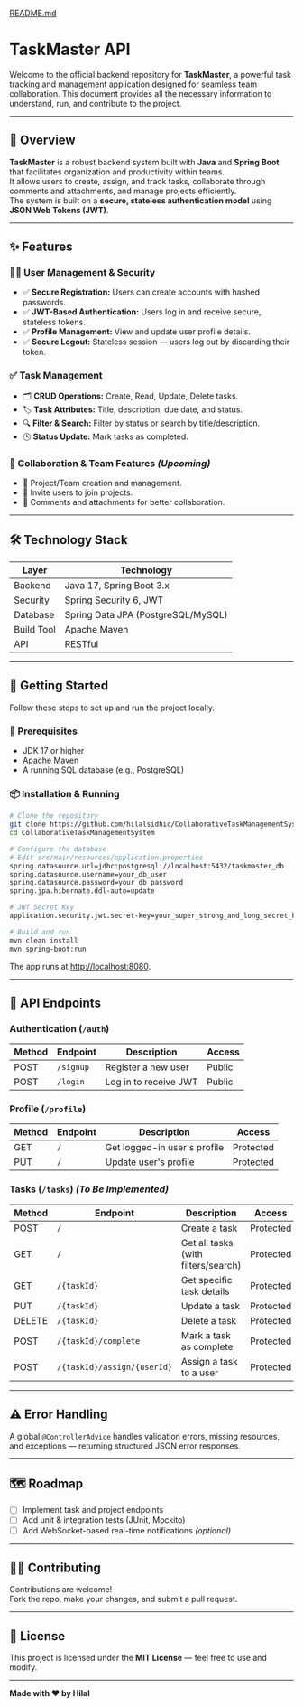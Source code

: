 [README.md](https://github.com/user-attachments/files/22920731/README.md)
# TaskMaster API

Welcome to the official backend repository for **TaskMaster**, a powerful task tracking and management application designed for seamless team collaboration. This document provides all the necessary information to understand, run, and contribute to the project.

---

## 🧭 Overview

**TaskMaster** is a robust backend system built with **Java** and **Spring Boot** that facilitates organization and productivity within teams.  
It allows users to create, assign, and track tasks, collaborate through comments and attachments, and manage projects efficiently.  
The system is built on a **secure, stateless authentication model** using **JSON Web Tokens (JWT)**.

---

## ✨ Features

### 🧍‍♂️ User Management & Security
- ✅ **Secure Registration:** Users can create accounts with hashed passwords.  
- ✅ **JWT-Based Authentication:** Users log in and receive secure, stateless tokens.  
- ✅ **Profile Management:** View and update user profile details.  
- ✅ **Secure Logout:** Stateless session — users log out by discarding their token.

### ✅ Task Management
- 🗂 **CRUD Operations:** Create, Read, Update, Delete tasks.  
- 🏷 **Task Attributes:** Title, description, due date, and status.  
- 🔍 **Filter & Search:** Filter by status or search by title/description.  
- 🕓 **Status Update:** Mark tasks as completed.

### 👥 Collaboration & Team Features *(Upcoming)*
- 🧱 Project/Team creation and management.  
- 📩 Invite users to join projects.  
- 📎 Comments and attachments for better collaboration.

---

## 🛠️ Technology Stack

| Layer | Technology |
|-------|-------------|
| Backend | Java 17, Spring Boot 3.x |
| Security | Spring Security 6, JWT |
| Database | Spring Data JPA (PostgreSQL/MySQL) |
| Build Tool | Apache Maven |
| API | RESTful |

---

## 🚀 Getting Started

Follow these steps to set up and run the project locally.

### 🔧 Prerequisites
- JDK 17 or higher  
- Apache Maven  
- A running SQL database (e.g., PostgreSQL)

### 📦 Installation & Running

```bash
# Clone the repository
git clone https://github.com/hilalsidhic/CollaborativeTaskManagementSystem.git
cd CollaborativeTaskManagementSystem

# Configure the database
# Edit src/main/resources/application.properties
spring.datasource.url=jdbc:postgresql://localhost:5432/taskmaster_db
spring.datasource.username=your_db_user
spring.datasource.password=your_db_password
spring.jpa.hibernate.ddl-auto=update

# JWT Secret Key
application.security.jwt.secret-key=your_super_strong_and_long_secret_key_here

# Build and run
mvn clean install
mvn spring-boot:run
```

The app runs at [http://localhost:8080](http://localhost:8080).

---

## 🔌 API Endpoints

### **Authentication** (`/auth`)
| Method | Endpoint | Description | Access |
|--------|-----------|-------------|---------|
| POST | `/signup` | Register a new user | Public |
| POST | `/login` | Log in to receive JWT | Public |

### **Profile** (`/profile`)
| Method | Endpoint | Description | Access |
|--------|-----------|-------------|---------|
| GET | `/` | Get logged-in user's profile | Protected |
| PUT | `/` | Update user's profile | Protected |

### **Tasks** (`/tasks`) *(To Be Implemented)*
| Method | Endpoint | Description | Access |
|--------|-----------|-------------|---------|
| POST | `/` | Create a task | Protected |
| GET | `/` | Get all tasks (with filters/search) | Protected |
| GET | `/{taskId}` | Get specific task details | Protected |
| PUT | `/{taskId}` | Update a task | Protected |
| DELETE | `/{taskId}` | Delete a task | Protected |
| POST | `/{taskId}/complete` | Mark a task as complete | Protected |
| POST | `/{taskId}/assign/{userId}` | Assign a task to a user | Protected |

---

## ⚠️ Error Handling

A global `@ControllerAdvice` handles validation errors, missing resources, and exceptions — returning structured JSON error responses.

---

## 🗺 Roadmap

- [ ] Implement task and project endpoints  
- [ ] Add unit & integration tests (JUnit, Mockito)  
- [ ] Add WebSocket-based real-time notifications *(optional)*  

---

## 🧑‍💻 Contributing

Contributions are welcome!  
Fork the repo, make your changes, and submit a pull request.

---

## 📜 License

This project is licensed under the **MIT License** — feel free to use and modify.

---

**Made with ❤️ by Hilal**
